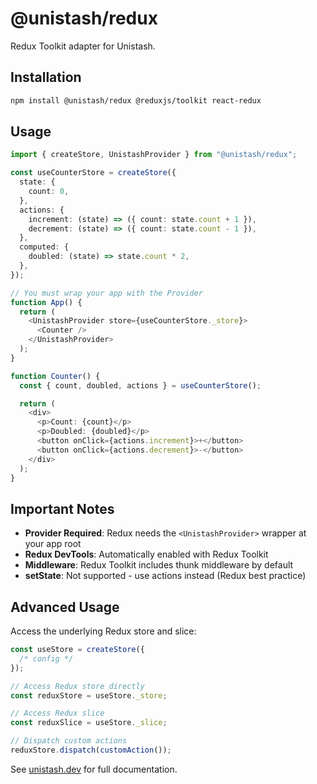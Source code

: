 # @unistash/redux

Redux Toolkit adapter for Unistash.

## Installation

```bash
npm install @unistash/redux @reduxjs/toolkit react-redux
```

## Usage

```typescript
import { createStore, UnistashProvider } from "@unistash/redux";

const useCounterStore = createStore({
  state: {
    count: 0,
  },
  actions: {
    increment: (state) => ({ count: state.count + 1 }),
    decrement: (state) => ({ count: state.count - 1 }),
  },
  computed: {
    doubled: (state) => state.count * 2,
  },
});

// You must wrap your app with the Provider
function App() {
  return (
    <UnistashProvider store={useCounterStore._store}>
      <Counter />
    </UnistashProvider>
  );
}

function Counter() {
  const { count, doubled, actions } = useCounterStore();

  return (
    <div>
      <p>Count: {count}</p>
      <p>Doubled: {doubled}</p>
      <button onClick={actions.increment}>+</button>
      <button onClick={actions.decrement}>-</button>
    </div>
  );
}
```

## Important Notes

- **Provider Required**: Redux needs the `<UnistashProvider>` wrapper at your app root
- **Redux DevTools**: Automatically enabled with Redux Toolkit
- **Middleware**: Redux Toolkit includes thunk middleware by default
- **setState**: Not supported - use actions instead (Redux best practice)

## Advanced Usage

Access the underlying Redux store and slice:

```typescript
const useStore = createStore({
  /* config */
});

// Access Redux store directly
const reduxStore = useStore._store;

// Access Redux slice
const reduxSlice = useStore._slice;

// Dispatch custom actions
reduxStore.dispatch(customAction());
```

See [unistash.dev](https://unistash.dev) for full documentation.
